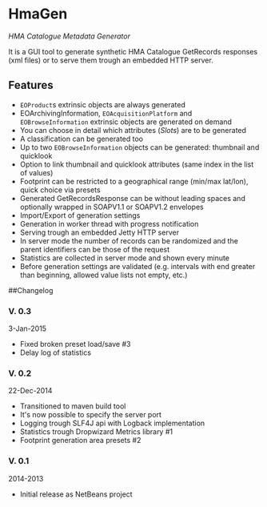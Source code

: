 HmaGen
======

*HMA Catalogue Metadata Generator*

It is a GUI tool to generate synthetic HMA Catalogue GetRecords responses (xml files) or to serve them trough an embedded HTTP server.

Features
--------
* `EOProduct`s extrinsic objects are always generated
* EOArchivingInformation, `EOAcquisitionPlatform` and `EOBrowseInformation` extrinsic objects are generated on demand
* You can choose in detail which attributes (_Slots_) are to be generated
* A classification can be generated too
* Up to two `EOBrowseInformation` objects can be generated: thumbnail and quicklook
* Option to link thumbnail and quicklook attributes (same index in the list of values)
* Footprint can be restricted to a geographical range (min/max lat/lon), quick choice via presets
* Generated GetRecordsResponse can be without leading spaces and optionally wrapped in SOAPV1.1 or SOAPV1.2 envelopes
* Import/Export of generation settings
* Generation in worker thread with progress notification
* Serving trough an embedded Jetty HTTP server
* In server mode the number of records can be randomized and the parent identifiers can be those of the request
* Statistics are collected in server mode and shown every minute
* Before generation settings are validated (e.g. intervals with end greater than beginning, allowed value lists not empty, etc.)

##Changelog

### V. 0.3

3-Jan-2015

* Fixed broken preset load/save #3
* Delay log of statistics

### V. 0.2

22-Dec-2014

* Transitioned to maven build tool
* It's now possible to specify the server port
* Logging trough SLF4J api with Logback implementation
* Statistics trough Dropwizard Metrics library #1
* Footprint generation area presets #2

### V. 0.1

2014-2013

* Initial release as NetBeans project